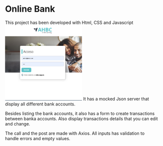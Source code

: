 # Online Bank

This project has been developed with Html, CSS and Javascript
<img src="images/login-page.png" width="50%">
It has a mocked Json server that display all different bank accounts.

Besides listing the bank accounts, it also has a form to create transactions between banka accounts.
Also display transactions details that you can edit and change.

The call and the post are made with Axios.
All inputs has validation to handle errors and empty values.
